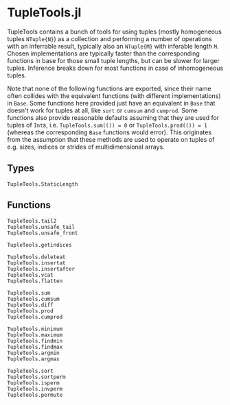 # TupleTools.jl

TupleTools contains a bunch of tools for using tuples (mostly homogeneous tuples `NTuple{N}`) as a collection and performing a number of operations with an inferrable result, typically also an `NTuple{M}` with inferable length `M`. Chosen implementations are typically faster than the corresponding functions in base for those small tuple lengths, but can be slower for larger tuples. Inference breaks down for most functions in case of inhomogeneous tuples.

Note that none of the following functions are exported, since their name often collides with the equivalent functions (with different implementations) in `Base`. Some functions here provided just have an equivalent in `Base` that doesn't work for tuples at all, like `sort` or `cumsum` and `cumprod`. Some functions also provide reasonable defaults assuming that they are used for tuples of `Int`s, i.e. `TupleTools.sum(()) = 0` or `TupleTools.prod(()) = 1` (whereas the corresponding `Base` functions would error). This originates from the assumption that these methods are used to operate on tuples of e.g. sizes, indices or strides of multidimensional arrays.

## Types

```@docs
TupleTools.StaticLength
```

## Functions

```@docs
TupleTools.tail2
TupleTools.unsafe_tail
TupleTools.unsafe_front
```

```@docs
TupleTools.getindices
```

```@docs
TupleTools.deleteat
TupleTools.insertat
TupleTools.insertafter
TupleTools.vcat
TupleTools.flatten
```

```@docs
TupleTools.sum
TupleTools.cumsum
TupleTools.diff
TupleTools.prod
TupleTools.cumprod
```

```@docs
TupleTools.minimum
TupleTools.maximum
TupleTools.findmin
TupleTools.findmax
TupleTools.argmin
TupleTools.argmax
```

```@docs
TupleTools.sort
TupleTools.sortperm
TupleTools.isperm
TupleTools.invperm
TupleTools.permute
```
